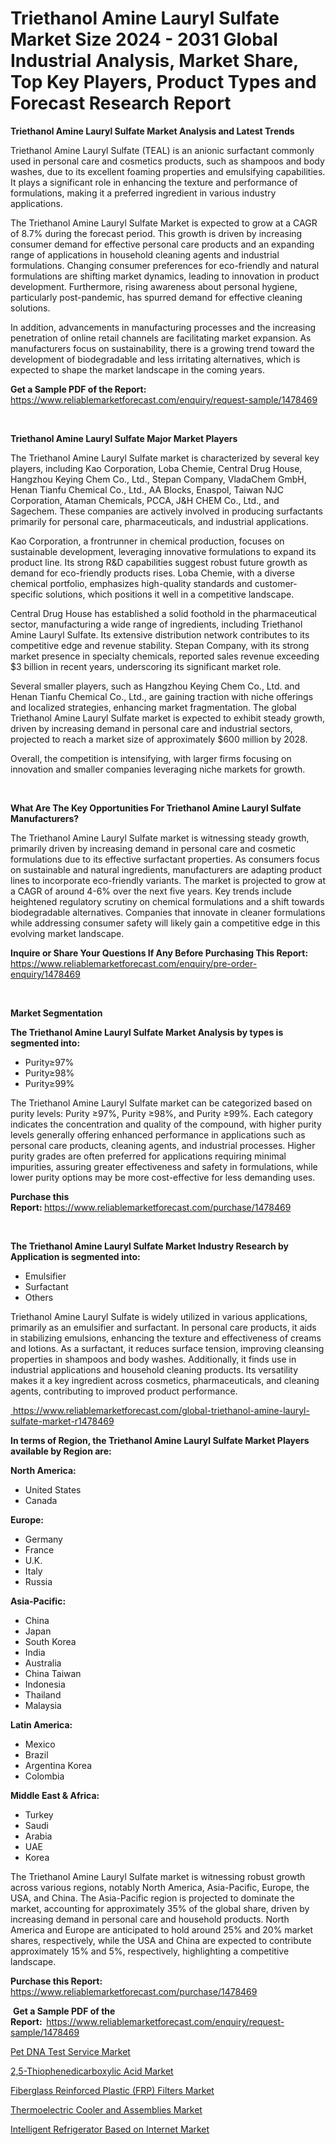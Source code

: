 <p><h1>Triethanol Amine Lauryl Sulfate Market Size 2024 - 2031 Global Industrial Analysis, Market Share, Top Key Players, Product Types and Forecast Research Report</h1></p><p><strong>Triethanol Amine Lauryl Sulfate Market Analysis and Latest Trends</strong></p>
<p><p>Triethanol Amine Lauryl Sulfate (TEAL) is an anionic surfactant commonly used in personal care and cosmetics products, such as shampoos and body washes, due to its excellent foaming properties and emulsifying capabilities. It plays a significant role in enhancing the texture and performance of formulations, making it a preferred ingredient in various industry applications.</p><p>The Triethanol Amine Lauryl Sulfate Market is expected to grow at a CAGR of 8.7% during the forecast period. This growth is driven by increasing consumer demand for effective personal care products and an expanding range of applications in household cleaning agents and industrial formulations. Changing consumer preferences for eco-friendly and natural formulations are shifting market dynamics, leading to innovation in product development. Furthermore, rising awareness about personal hygiene, particularly post-pandemic, has spurred demand for effective cleaning solutions.</p><p>In addition, advancements in manufacturing processes and the increasing penetration of online retail channels are facilitating market expansion. As manufacturers focus on sustainability, there is a growing trend toward the development of biodegradable and less irritating alternatives, which is expected to shape the market landscape in the coming years.</p></p>
<p><strong>Get a Sample PDF of the Report:&nbsp;</strong> <a href="https://www.reliablemarketforecast.com/enquiry/request-sample/1478469?utm_campaign=1108&utm_medium=2&utm_source=Github&utm_content=ia&utm_term=09122024&utm_id=triethanol-amine-lauryl-sulfate">https://www.reliablemarketforecast.com/enquiry/request-sample/1478469</a></p>
<p>&nbsp;</p>
<p><strong>Triethanol Amine Lauryl Sulfate Major Market Players</strong></p>
<p><p>The Triethanol Amine Lauryl Sulfate market is characterized by several key players, including Kao Corporation, Loba Chemie, Central Drug House, Hangzhou Keying Chem Co., Ltd., Stepan Company, VladaChem GmbH, Henan Tianfu Chemical Co., Ltd., AA Blocks, Enaspol, Taiwan NJC Corporation, Ataman Chemicals, PCCA, J&H CHEM Co., Ltd., and Sagechem. These companies are actively involved in producing surfactants primarily for personal care, pharmaceuticals, and industrial applications.</p><p>Kao Corporation, a frontrunner in chemical production, focuses on sustainable development, leveraging innovative formulations to expand its product line. Its strong R&D capabilities suggest robust future growth as demand for eco-friendly products rises. Loba Chemie, with a diverse chemical portfolio, emphasizes high-quality standards and customer-specific solutions, which positions it well in a competitive landscape.</p><p>Central Drug House has established a solid foothold in the pharmaceutical sector, manufacturing a wide range of ingredients, including Triethanol Amine Lauryl Sulfate. Its extensive distribution network contributes to its competitive edge and revenue stability. Stepan Company, with its strong market presence in specialty chemicals, reported sales revenue exceeding $3 billion in recent years, underscoring its significant market role.</p><p>Several smaller players, such as Hangzhou Keying Chem Co., Ltd. and Henan Tianfu Chemical Co., Ltd., are gaining traction with niche offerings and localized strategies, enhancing market fragmentation. The global Triethanol Amine Lauryl Sulfate market is expected to exhibit steady growth, driven by increasing demand in personal care and industrial sectors, projected to reach a market size of approximately $600 million by 2028.</p><p>Overall, the competition is intensifying, with larger firms focusing on innovation and smaller companies leveraging niche markets for growth.</p></p>
<p>&nbsp;</p>
<p><strong>What Are The Key Opportunities For Triethanol Amine Lauryl Sulfate Manufacturers?</strong></p>
<p><p>The Triethanol Amine Lauryl Sulfate market is witnessing steady growth, primarily driven by increasing demand in personal care and cosmetic formulations due to its effective surfactant properties. As consumers focus on sustainable and natural ingredients, manufacturers are adapting product lines to incorporate eco-friendly variants. The market is projected to grow at a CAGR of around 4-6% over the next five years. Key trends include heightened regulatory scrutiny on chemical formulations and a shift towards biodegradable alternatives. Companies that innovate in cleaner formulations while addressing consumer safety will likely gain a competitive edge in this evolving market landscape.</p></p>
<p><strong>Inquire or Share Your Questions If Any Before Purchasing This Report:</strong> <a href="https://www.reliablemarketforecast.com/enquiry/pre-order-enquiry/1478469?utm_campaign=1108&utm_medium=2&utm_source=Github&utm_content=ia&utm_term=09122024&utm_id=triethanol-amine-lauryl-sulfate">https://www.reliablemarketforecast.com/enquiry/pre-order-enquiry/1478469</a></p>
<p>&nbsp;</p>
<p><strong>Market Segmentation</strong></p>
<p><strong>The Triethanol Amine Lauryl Sulfate Market Analysis by types is segmented into:</strong></p>
<p><ul><li>Purity≥97%</li><li>Purity≥98%</li><li>Purity≥99%</li></ul></p>
<p><p>The Triethanol Amine Lauryl Sulfate market can be categorized based on purity levels: Purity ≥97%, Purity ≥98%, and Purity ≥99%. Each category indicates the concentration and quality of the compound, with higher purity levels generally offering enhanced performance in applications such as personal care products, cleaning agents, and industrial processes. Higher purity grades are often preferred for applications requiring minimal impurities, assuring greater effectiveness and safety in formulations, while lower purity options may be more cost-effective for less demanding uses.</p></p>
<p><strong>Purchase this Report:&nbsp;</strong><a href="https://www.reliablemarketforecast.com/purchase/1478469?utm_campaign=1108&utm_medium=2&utm_source=Github&utm_content=ia&utm_term=09122024&utm_id=triethanol-amine-lauryl-sulfate">https://www.reliablemarketforecast.com/purchase/1478469</a></p>
<p>&nbsp;</p>
<p><strong>The Triethanol Amine Lauryl Sulfate Market Industry Research by Application is segmented into:</strong></p>
<p><ul><li>Emulsifier</li><li>Surfactant</li><li>Others</li></ul></p>
<p><p>Triethanol Amine Lauryl Sulfate is widely utilized in various applications, primarily as an emulsifier and surfactant. In personal care products, it aids in stabilizing emulsions, enhancing the texture and effectiveness of creams and lotions. As a surfactant, it reduces surface tension, improving cleansing properties in shampoos and body washes. Additionally, it finds use in industrial applications and household cleaning products. Its versatility makes it a key ingredient across cosmetics, pharmaceuticals, and cleaning agents, contributing to improved product performance.</p></p>
<p><a href="https://www.reliablemarketforecast.com/global-triethanol-amine-lauryl-sulfate-market-r1478469?utm_campaign=1108&utm_medium=2&utm_source=Github&utm_content=ia&utm_term=09122024&utm_id=triethanol-amine-lauryl-sulfate">&nbsp;https://www.reliablemarketforecast.com/global-triethanol-amine-lauryl-sulfate-market-r1478469</a></p>
<p><strong>In terms of Region, the Triethanol Amine Lauryl Sulfate Market Players available by Region are:</strong></p>
<p>
    <p> <strong> North America: </strong>
        <ul>
            <li>United States</li>
            <li>Canada</li>
        </ul>
        </p> 
    <p> <strong> Europe: </strong>
        <ul>
            <li>Germany</li>
            <li>France</li>
            <li>U.K.</li>
            <li>Italy</li>
            <li>Russia</li>
        </ul>
        </p> 
    <p> <strong> Asia-Pacific: </strong>
        <ul>
            <li>China</li>
            <li>Japan</li>
            <li>South Korea</li>
            <li>India</li>
            <li>Australia</li>
            <li>China Taiwan</li>
            <li>Indonesia</li>
            <li>Thailand</li>
            <li>Malaysia</li>
        </ul>
        </p> 
    <p> <strong> Latin America: </strong>
        <ul>
            <li>Mexico</li>
            <li>Brazil</li>
            <li>Argentina Korea</li>
            <li>Colombia</li>
        </ul>
        </p> 
    <p> <strong> Middle East & Africa: </strong>
        <ul>
            <li>Turkey</li>
            <li>Saudi</li>
            <li>Arabia</li>
            <li>UAE</li>
            <li>Korea</li>
        </ul>
    </p>
    </p>
<p><p>The Triethanol Amine Lauryl Sulfate market is witnessing robust growth across various regions, notably North America, Asia-Pacific, Europe, the USA, and China. The Asia-Pacific region is projected to dominate the market, accounting for approximately 35% of the global share, driven by increasing demand in personal care and household products. North America and Europe are anticipated to hold around 25% and 20% market shares, respectively, while the USA and China are expected to contribute approximately 15% and 5%, respectively, highlighting a competitive landscape.</p></p>
<p><strong>Purchase this Report: </strong><a href="https://www.reliablemarketforecast.com/purchase/1478469?utm_campaign=1108&utm_medium=2&utm_source=Github&utm_content=ia&utm_term=09122024&utm_id=triethanol-amine-lauryl-sulfate">https://www.reliablemarketforecast.com/purchase/1478469</a></p>
<p>&nbsp;<strong>Get a Sample PDF of the Report:&nbsp;&nbsp;</strong><a href="https://www.reliablemarketforecast.com/enquiry/request-sample/1478469?utm_campaign=1108&utm_medium=2&utm_source=Github&utm_content=ia&utm_term=09122024&utm_id=triethanol-amine-lauryl-sulfate">https://www.reliablemarketforecast.com/enquiry/request-sample/1478469</a></p>
<p><strong></strong></p>
<p><p><a href="https://www.linkedin.com/pulse/futur-trend-quest-sl8ue?utm_campaign=1108&utm_medium=2&utm_source=Github&utm_content=ia&utm_term=09122024&utm_id=triethanol-amine-lauryl-sulfate">Pet DNA Test Service Market</a></p><p><a href="https://github.com/CliffMedina6/Market-Research-Report-List-7/blob/main/25-thiophenedicarboxylic-acid-market.md?utm_campaign=1108&utm_medium=2&utm_source=Github&utm_content=ia&utm_term=09122024&utm_id=triethanol-amine-lauryl-sulfate">2,5-Thiophenedicarboxylic Acid Market</a></p><p><a href="https://www.linkedin.com/pulse/compreh-proposis-fbaif?utm_campaign=1108&utm_medium=2&utm_source=Github&utm_content=ia&utm_term=09122024&utm_id=triethanol-amine-lauryl-sulfate">Fiberglass Reinforced Plastic (FRP) Filters Market</a></p><p><a href="https://www.linkedin.com/pulse/the-sympatico-insight-9odme?utm_campaign=1108&utm_medium=2&utm_source=Github&utm_content=ia&utm_term=09122024&utm_id=triethanol-amine-lauryl-sulfate">Thermoelectric Cooler and Assemblies Market</a></p><p><a href="https://www.linkedin.com/pulse/futur-trend-quest-sl8ue?utm_campaign=1108&utm_medium=2&utm_source=Github&utm_content=ia&utm_term=09122024&utm_id=triethanol-amine-lauryl-sulfate">Intelligent Refrigerator Based on Internet Market</a></p></p>